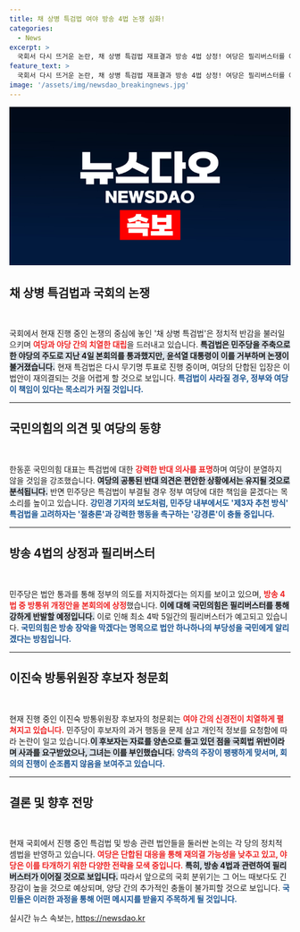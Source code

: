 ```yaml
---
title: 채 상병 특검법 여야 방송 4법 논쟁 심화!
categories:
  - News
excerpt: >
  국회서 다시 뜨거운 논란, 채 상병 특검법 재표결과 방송 4법 상정! 여당은 필리버스터를 예고하며 강력 반발, 야당은 정부 책임론을 강조! 정치적 격돌 속에 법안의 향방은? 클릭해 보고서 확인하세요!
feature_text: >
  국회서 다시 뜨거운 논란, 채 상병 특검법 재표결과 방송 4법 상정! 여당은 필리버스터를 예고하며 강력 반발, 야당은 정부 책임론을 강조! 정치적 격돌 속에 법안의 향방은? 클릭해 보고서 확인하세요!
image: '/assets/img/newsdao_breakingnews.jpg'
---
```


<p><img src="/assets/img/newsdao_breakingnews.jpg" alt="pcversion 속보" /></p>

<h2 data-ke-size="size26">채 상병 특검법과 국회의 논쟁</h2>

<p data-ke-size="size16">&nbsp;</p>

<p>국회에서 현재 진행 중인 논쟁의 중심에 놓인 '채 상병 특검법'은 정치적 반감을 불러일으키며 <b><span style="color: #ee2323;">여당과 야당 간의 치열한 대립</span></b>을 드러내고 있습니다. <b><span style="background-color: #21538527;">특검법은 민주당을 주축으로 한 야당의 주도로 지난 4일 본회의를 통과했지만, 윤석열 대통령이 이를 거부하며 논쟁이 불거졌습니다.</span></b> 현재 특검법은 다시 무기명 투표로 진행 중이며, 여당의 단합된 입장은 이 법안이 재의결되는 것을 어렵게 할 것으로 보입니다. <b><span style="color: #1a5490;">특검법이 사라질 경우, 정부와 여당이 책임이 있다는 목소리가 커질 것입니다.</span></b></p>

<hr>

<h2 data-ke-size="size26">국민의힘의 의견 및 여당의 동향</h2>

<p data-ke-size="size16">&nbsp;</p>

<p>한동훈 국민의힘 대표는 특검법에 대한 <b><span style="color: #ee2323;">강력한 반대 의사를 표명</span></b>하며 여당이 분열하지 않을 것임을 강조했습니다. <b><span style="background-color: #21538527;">여당의 공통된 반대 의견은 편안한 상황에서는 유지될 것으로 분석됩니다.</span></b> 반면 민주당은 특검법이 부결될 경우 정부 여당에 대한 책임을 묻겠다는 목소리를 높이고 있습니다. <b><span style="color: #1a5490;">강민경 기자의 보도처럼, 민주당 내부에서도 '제3자 추천 방식' 특검법을 고려하자는 '절충론'과 강력한 행동을 촉구하는 '강경론'이 충돌 중입니다.</span></b></p>

<hr>

<h2 data-ke-size="size26">방송 4법의 상정과 필리버스터</h2>

<p data-ke-size="size16">&nbsp;</p>

<p>민주당은 법안 통과를 통해 정부의 의도를 저지하겠다는 의지를 보이고 있으며, <b><span style="color: #ee2323;">방송 4법 중 방통위 개정안을 본회의에 상정</span></b>했습니다. <b><span style="background-color: #21538527;">이에 대해 국민의힘은 필리버스터를 통해 강하게 반발할 예정입니다.</span></b> 이로 인해 최소 4박 5일간의 필리버스터가 예고되고 있습니다. <b><span style="color: #1a5490;">국민의힘은 방송 장악을 막겠다는 명목으로 법안 하나하나의 부당성을 국민에게 알리겠다는 방침입니다.</span></b></p>

<hr>

<h2 data-ke-size="size26">이진숙 방통위원장 후보자 청문회</h2>

<p data-ke-size="size16">&nbsp;</p>

<p>현재 진행 중인 이진숙 방통위원장 후보자의 청문회는 <b><span style="color: #ee2323;">여야 간의 신경전이 치열하게 펼쳐지고 있습니다.</span></b> 민주당이 후보자의 과거 행동을 문제 삼고 개인적 정보를 요청함에 따라 논란이 일고 있습니다.<b><span style="background-color: #21538527;">이 후보자는 자료를 양손으로 들고 있던 점을 국회법 위반이라며 사과를 요구받았으나, 그녀는 이를 부인했습니다.</span></b> <b><span style="color: #1a5490;">양측의 주장이 팽팽하게 맞서며, 회의의 진행이 순조롭지 않음을 보여주고 있습니다.</span></b></p>

<hr>

<h2 data-ke-size="size26">결론 및 향후 전망</h2>

<p data-ke-size="size16">&nbsp;</p>

<p>현재 국회에서 진행 중인 특검법 및 방송 관련 법안들을 둘러싼 논의는 각 당의 정치적 셈법을 반영하고 있습니다. <b><span style="color: #ee2323;">여당은 단합된 대응을 통해 재의결 가능성을 낮추고 있고, 야당은 이를 타개하기 위한 다양한 전략을 모색 중입니다.</span></b> <b><span style="background-color: #21538527;">특히, 방송 4법과 관련하여 필리버스터가 이어질 것으로 보입니다.</span></b> 따라서 앞으로의 국회 분위기는 그 어느 때보다도 긴장감이 높을 것으로 예상되며, 양당 간의 추가적인 충돌이 불가피할 것으로 보입니다. <b><span style="color: #1a5490;">국민들은 이러한 과정을 통해 어떤 메시지를 받을지 주목하게 될 것입니다.</span></b></p>
실시간 뉴스 속보는, <a href="https://newsdao.kr" rel="dofollow">https://newsdao.kr</a>


